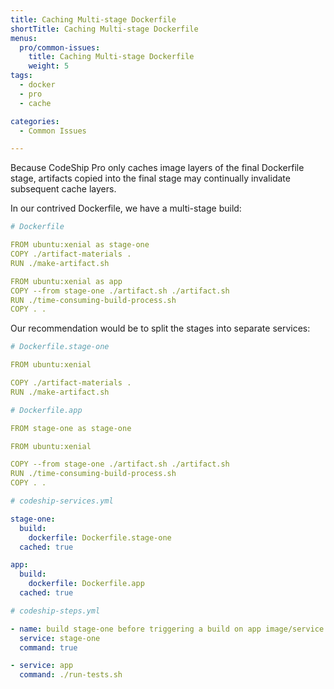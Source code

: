 ```yaml
---
title: Caching Multi-stage Dockerfile
shortTitle: Caching Multi-stage Dockerfile
menus:
  pro/common-issues:
    title: Caching Multi-stage Dockerfile
    weight: 5
tags:
  - docker
  - pro
  - cache

categories:
  - Common Issues

---
```


Because CodeShip Pro only caches image layers of the final Dockerfile stage, artifacts copied into the final stage may continually invalidate subsequent cache layers.

In our contrived Dockerfile, we have a multi-stage build:

```yaml
# Dockerfile

FROM ubuntu:xenial as stage-one
COPY ./artifact-materials .
RUN ./make-artifact.sh

FROM ubuntu:xenial as app
COPY --from stage-one ./artifact.sh ./artifact.sh
RUN ./time-consuming-build-process.sh
COPY . .
```

Our recommendation would be to split the stages into separate services:

```yaml
# Dockerfile.stage-one

FROM ubuntu:xenial

COPY ./artifact-materials .
RUN ./make-artifact.sh
```

```yaml
# Dockerfile.app

FROM stage-one as stage-one

FROM ubuntu:xenial

COPY --from stage-one ./artifact.sh ./artifact.sh
RUN ./time-consuming-build-process.sh
COPY . .
```

```yaml
# codeship-services.yml

stage-one:
  build:
    dockerfile: Dockerfile.stage-one
  cached: true

app:
  build:
    dockerfile: Dockerfile.app
  cached: true
```

```yaml
# codeship-steps.yml

- name: build stage-one before triggering a build on app image/service
  service: stage-one
  command: true

- service: app
  command: ./run-tests.sh
```

<br />